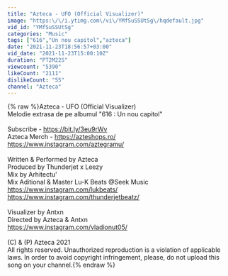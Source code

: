 ```yaml
---
title: "Azteca - UFO (Official Visualizer)"
image: "https:\/\/i.ytimg.com\/vi\/YMfSuSSUtSg\/hqdefault.jpg"
vid_id: "YMfSuSSUtSg"
categories: "Music"
tags: ["616","Un nou capitol","azteca"]
date: "2021-11-23T18:56:57+03:00"
vid_date: "2021-11-23T15:00:10Z"
duration: "PT2M22S"
viewcount: "5390"
likeCount: "2111"
dislikeCount: "55"
channel: "Azteca"
---
```

{% raw %}Azteca - UFO (Official Visualizer)<br />Melodie extrasa de pe albumul &quot;616 : Un nou capitol&quot;<br /><br />Subscribe - <a rel="nofollow" target="blank" href="https://bit.ly/3eu9rWv">https://bit.ly/3eu9rWv</a><br />Azteca Merch - <a rel="nofollow" target="blank" href="https://azteshops.ro/">https://azteshops.ro/</a><br /><a rel="nofollow" target="blank" href="https://www.instagram.com/aztegramu/">https://www.instagram.com/aztegramu/</a><br /><br />Written &amp; Performed by Azteca<br />Produced by Thunderjet x Leezy<br />Mix by Arhitectu' <br />Mix Aditional &amp; Master Lu-K Beats @Seek Music <br /><a rel="nofollow" target="blank" href="https://www.instagram.com/lukbeats/">https://www.instagram.com/lukbeats/</a><br /><a rel="nofollow" target="blank" href="https://www.instagram.com/thunderjetbeatz/">https://www.instagram.com/thunderjetbeatz/</a><br /><br />Visualizer by Antxn<br />Directed by Azteca &amp; Antxn<br /><a rel="nofollow" target="blank" href="https://www.instagram.com/vladionut05/">https://www.instagram.com/vladionut05/</a><br /><br />(C) &amp; (P) Azteca 2021<br />All rights reserved. Unauthorized reproduction is a violation of applicable laws. In order to avoid copyright infringement, please, do not upload this song on your channel.{% endraw %}
